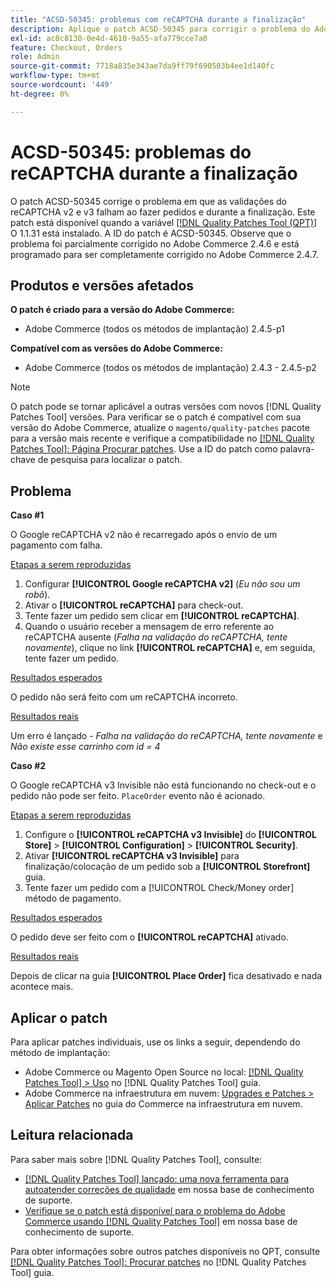 ```yaml
---
title: "ACSD-50345: problemas com reCAPTCHA durante a finalização"
description: Aplique o patch ACSD-50345 para corrigir o problema do Adobe Commerce em que as validações do reCAPTCHA v2 e v3 falham ao fazer pedidos e durante a finalização da compra.
exl-id: ac8c8130-0e4d-4610-9a55-afa779cce7a0
feature: Checkout, Orders
role: Admin
source-git-commit: 7718a835e343ae7da9ff79f690503b4ee1d140fc
workflow-type: tm+mt
source-wordcount: '449'
ht-degree: 0%

---
```


# ACSD-50345: problemas do reCAPTCHA durante a finalização

O patch ACSD-50345 corrige o problema em que as validações do reCAPTCHA v2 e v3 falham ao fazer pedidos e durante a finalização. Este patch está disponível quando a variável [[!DNL Quality Patches Tool (QPT)]](/help/announcements/adobe-commerce-announcements/magento-quality-patches-released-new-tool-to-self-serve-quality-patches.md) O 1.1.31 está instalado. A ID do patch é ACSD-50345. Observe que o problema foi parcialmente corrigido no Adobe Commerce 2.4.6 e está programado para ser completamente corrigido no Adobe Commerce 2.4.7.

## Produtos e versões afetados

**O patch é criado para a versão do Adobe Commerce:**

* Adobe Commerce (todos os métodos de implantação) 2.4.5-p1

**Compatível com as versões do Adobe Commerce:**

* Adobe Commerce (todos os métodos de implantação) 2.4.3 - 2.4.5-p2

>[!NOTE]
>
>O patch pode se tornar aplicável a outras versões com novos [!DNL Quality Patches Tool] versões. Para verificar se o patch é compatível com sua versão do Adobe Commerce, atualize o `magento/quality-patches` pacote para a versão mais recente e verifique a compatibilidade no [[!DNL Quality Patches Tool]: Página Procurar patches](https://experienceleague.adobe.com/tools/commerce-quality-patches/index.html). Use a ID do patch como palavra-chave de pesquisa para localizar o patch.

## Problema

**Caso #1**

O Google reCAPTCHA v2 não é recarregado após o envio de um pagamento com falha.

<u>Etapas a serem reproduzidas</u>

1. Configurar **[!UICONTROL Google reCAPTCHA v2]** (*Eu não sou um robô*).
1. Ativar o **[!UICONTROL reCAPTCHA]** para check-out.
1. Tente fazer um pedido sem clicar em **[!UICONTROL reCAPTCHA]**.
1. Quando o usuário receber a mensagem de erro referente ao reCAPTCHA ausente (*Falha na validação do reCAPTCHA, tente novamente*), clique no link **[!UICONTROL reCAPTCHA]** e, em seguida, tente fazer um pedido.

<u>Resultados esperados</u>

O pedido não será feito com um reCAPTCHA incorreto.

<u>Resultados reais</u>

Um erro é lançado - *Falha na validação do reCAPTCHA, tente novamente* e *Não existe esse carrinho com id = 4*

**Caso #2**

O Google reCAPTCHA v3 Invisible não está funcionando no check-out e o pedido não pode ser feito. `PlaceOrder` evento não é acionado.

<u>Etapas a serem reproduzidas</u>

1. Configure o **[!UICONTROL reCAPTCHA v3 Invisible]** do **[!UICONTROL Store]** > **[!UICONTROL Configuration]** > **[!UICONTROL Security]**.
1. Ativar **[!UICONTROL reCAPTCHA v3 Invisible]** para finalização/colocação de um pedido sob a **[!UICONTROL Storefront]** guia.
1. Tente fazer um pedido com a [!UICONTROL Check/Money order] método de pagamento.

<u>Resultados esperados</u>

O pedido deve ser feito com o **[!UICONTROL reCAPTCHA]** ativado.

<u>Resultados reais</u>

Depois de clicar na guia **[!UICONTROL Place Order]** fica desativado e nada acontece mais.

## Aplicar o patch

Para aplicar patches individuais, use os links a seguir, dependendo do método de implantação:

* Adobe Commerce ou Magento Open Source no local: [[!DNL Quality Patches Tool] > Uso](https://experienceleague.adobe.com/docs/commerce-operations/tools/quality-patches-tool/usage.html) no [!DNL Quality Patches Tool] guia.
* Adobe Commerce na infraestrutura em nuvem: [Upgrades e Patches > Aplicar Patches](https://experienceleague.adobe.com/docs/commerce-cloud-service/user-guide/develop/upgrade/apply-patches.html) no guia do Commerce na infraestrutura em nuvem.

## Leitura relacionada

Para saber mais sobre [!DNL Quality Patches Tool], consulte:

* [[!DNL Quality Patches Tool] lançado: uma nova ferramenta para autoatender correções de qualidade](/help/announcements/adobe-commerce-announcements/magento-quality-patches-released-new-tool-to-self-serve-quality-patches.md) em nossa base de conhecimento de suporte.
* [Verifique se o patch está disponível para o problema do Adobe Commerce usando [!DNL Quality Patches Tool]](/help/support-tools/patches-available-in-qpt-tool/check-patch-for-magento-issue-with-magento-quality-patches.md) em nossa base de conhecimento de suporte.

Para obter informações sobre outros patches disponíveis no QPT, consulte [[!DNL Quality Patches Tool]: Procurar patches](https://experienceleague.adobe.com/tools/commerce-quality-patches/index.html) no [!DNL Quality Patches Tool] guia.

